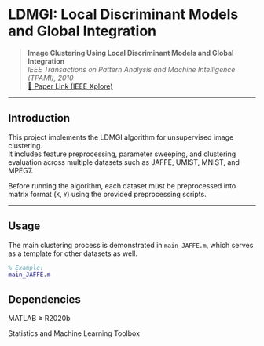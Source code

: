 # LDMGI: Local Discriminant Models and Global Integration

> **Image Clustering Using Local Discriminant Models and Global Integration**  
> *IEEE Transactions on Pattern Analysis and Machine Intelligence (TPAMI), 2010*  
> [🔗 Paper Link (IEEE Xplore)](https://ieeexplore.ieee.org/abstract/document/5454426)

---

## Introduction

This project implements the LDMGI algorithm for unsupervised image clustering.  
It includes feature preprocessing, parameter sweeping, and clustering evaluation across multiple datasets such as JAFFE, UMIST, MNIST, and MPEG7.

Before running the algorithm, each dataset must be preprocessed into matrix format (`X`, `Y`) using the provided preprocessing scripts.

---

## Usage

The main clustering process is demonstrated in `main_JAFFE.m`, which serves as a template for other datasets as well.

```matlab
% Example:
main_JAFFE.m
```

## Dependencies
MATLAB ≥ R2020b

Statistics and Machine Learning Toolbox
